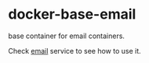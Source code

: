 # docker-base-email

base container for email containers.

Check [email](https://github.com/indiehosters/email) service to see how to use it.
